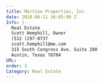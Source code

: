 ```yaml
---
title: Martine Properties, Inc.
date: 2018-06-11 16:05:00 Z
Info: |-
  Real Estate
  Scott Hemphill, Owner
  (512 )297-0737
  scott.hemphill@me.com
  315 South Congress Ave. Suite 200
  Austin, Texas 78704
URL: 
order: 3
Category: Real Estate
---
```


